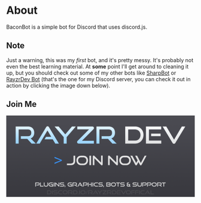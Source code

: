 # About
BaconBot is a simple bot for Discord that uses discord.js. 

## Note
Just a warning, this was my _first_ bot, and it's pretty messy. It's probably not even the best learning material. At **some** point I'll get around to cleaning it up, but you should check out some of my other bots like [SharpBot](https://github.com/Rayzr522/SharpBot) or [RayzrDev Bot](https://github.com/Rayzr522/RayzrDevBot) (that's the one for my Discord server, you can check it out in action by clicking the image down below).

## Join Me
[![Discord Badge](https://github.com/Rayzr522/ProjectResources/raw/master/RayzrDev/badge-small.png)](https://discord.io/rayzrdevofficial)